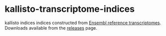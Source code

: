 # kallisto-transcriptome-indices
kallisto indices indices constructed from [Ensembl reference transcriptomes](https://uswest.ensembl.org/info/data/ftp/index.html). Downloads available from the [releases](https://github.com/pachterlab/kallisto-transcriptome-indices/releases) page.
